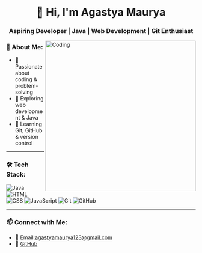 <h1 align="center">👋 Hi, I'm Agastya Maurya</h1>
<h3 align="center">Aspiring Developer | Java | Web Development | Git Enthusiast</h3>

<img align="right" alt="Coding" width="400" src="https://media.giphy.com/media/qgQUggAC3Pfv687qPC/giphy.gif">

### 🚀 About Me:
- 🔹 Passionate about coding & problem-solving  
- 🔹 Exploring web development & Java  
- 🔹 Learning Git, GitHub & version control  

---

### 🛠️ Tech Stack:
![Java](https://img.shields.io/badge/Java-%23ED8B00.svg?style=for-the-badge&logo=openjdk&logoColor=white)
![HTML](https://img.shields.io/badge/HTML5-%23E34F26.svg?style=for-the-badge&logo=html5&logoColor=white)
![CSS](https://img.shields.io/badge/CSS3-%231572B6.svg?style=for-the-badge&logo=css3&logoColor=white)
![JavaScript](https://img.shields.io/badge/JavaScript-%23F7DF1E.svg?style=for-the-badge&logo=javascript&logoColor=black)
![Git](https://img.shields.io/badge/Git-%23F05032.svg?style=for-the-badge&logo=git&logoColor=white)
![GitHub](https://img.shields.io/badge/GitHub-%23181717.svg?style=for-the-badge&logo=github&logoColor=white)

---


### 📫 Connect with Me:
- 📩 Email:agastyamaurya123@gmail.com
- 💼 [GitHub](https://github.com/Agastyasourcecodes)

